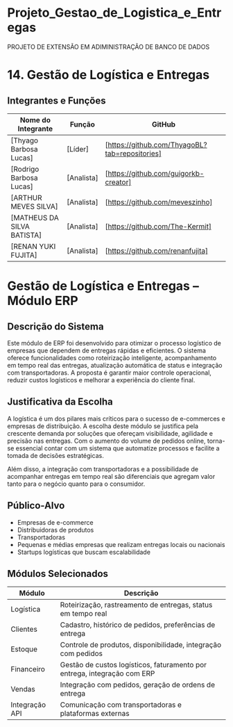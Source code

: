# Projeto_Gestao_de_Logistica_e_Entregas
PROJETO DE EXTENSÃO EM ADIMINISTRAÇÃO DE BANCO DE DADOS
# 14. Gestão de Logística e Entregas

## Integrantes e Funções

| Nome do Integrante | Função | GitHub |
| ------------------ | ------ | ------ |
| [Thyago Barbosa Lucas] | [Líder] | [https://github.com/ThyagoBL?tab=repositories] |
| [Rodrigo Barbosa Lucas] | [Analista] | [https://github.com/guigorkb-creator] |
| [ARTHUR MEVES SILVA] | [Analista] | [https://github.com/meveszinho] |
| [MATHEUS DA SILVA BATISTA] | [Analista] | [https://github.com/The-Kermit] |
| [RENAN YUKI FUJITA] | [Analista] | [https://github.com/renanfujita] |

#  Gestão de Logística e Entregas – Módulo ERP

##  Descrição do Sistema

Este módulo de ERP foi desenvolvido para otimizar o processo logístico de empresas que dependem de entregas rápidas e eficientes. O sistema oferece funcionalidades como roteirização inteligente, acompanhamento em tempo real das entregas, atualização automática de status e integração com transportadoras. A proposta é garantir maior controle operacional, reduzir custos logísticos e melhorar a experiência do cliente final.

##  Justificativa da Escolha

A logística é um dos pilares mais críticos para o sucesso de e-commerces e empresas de distribuição. A escolha deste módulo se justifica pela crescente demanda por soluções que ofereçam visibilidade, agilidade e precisão nas entregas. Com o aumento do volume de pedidos online, torna-se essencial contar com um sistema que automatize processos e facilite a tomada de decisões estratégicas.

Além disso, a integração com transportadoras e a possibilidade de acompanhar entregas em tempo real são diferenciais que agregam valor tanto para o negócio quanto para o consumidor.

##  Público-Alvo

- Empresas de e-commerce  
- Distribuidoras de produtos  
- Transportadoras  
- Pequenas e médias empresas que realizam entregas locais ou nacionais  
- Startups logísticas que buscam escalabilidade  

##  Módulos Selecionados

| Módulo          | Descrição                                                              |
|-----------------|------------------------------------------------------------------------|
| Logística        | Roteirização, rastreamento de entregas, status em tempo real           |
| Clientes         | Cadastro, histórico de pedidos, preferências de entrega                |
| Estoque          | Controle de produtos, disponibilidade, integração com pedidos          |
| Financeiro       | Gestão de custos logísticos, faturamento por entrega, integração com ERP |
| Vendas           | Integração com pedidos, geração de ordens de entrega                   |
| Integração API   | Comunicação com transportadoras e plataformas externas                 |
